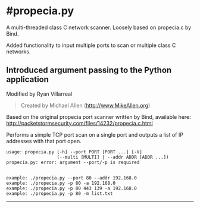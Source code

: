 #propecia.py
===========

A multi-threaded class C network scanner. Loosely based on propecia.c by Bind.

Added functionality to input multiple ports to scan or multiple class C networks. 

Introduced argument passing to the Python application
-----

Modified by Ryan Villarreal
> Created by Michael Allen (http://www.MikeAllen.org)

Based on the original propecia port scanner written by Bind, available here:
    http://packetstormsecurity.com/files/14232/propecia.c.html

Performs a simple TCP port scan on a single port and outputs a list of IP 
addresses with that port open.  

```
usage: propecia.py [-h] --port PORT [PORT ...] [-V]
                   (--multi [MULTI] | --addr ADDR [ADDR ...])
propecia.py: error: argument --port/-p is required


example: ./propecia.py --port 80 --addr 192.168.0
example: ./propecia.py -p 80 -a 192.168.0
example: ./propecia.py -p 80 443 139 -a 192.168.0
example: ./propecia.py -p 80 -m list.txt
```
-----


